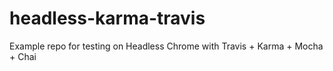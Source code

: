 # headless-karma-travis
Example repo for testing on Headless Chrome with Travis + Karma + Mocha + Chai

